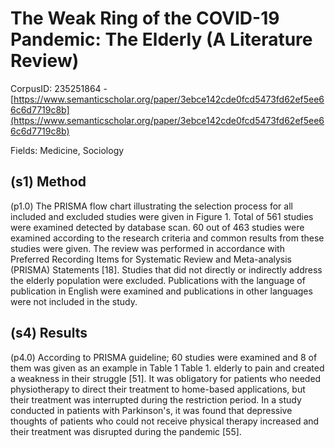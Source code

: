 # The Weak Ring of the COVID-19 Pandemic: The Elderly (A Literature Review)

CorpusID: 235251864 - [https://www.semanticscholar.org/paper/3ebce142cde0fcd5473fd62ef5ee66c6d7719c8b](https://www.semanticscholar.org/paper/3ebce142cde0fcd5473fd62ef5ee66c6d7719c8b)

Fields: Medicine, Sociology

## (s1) Method
(p1.0) The PRISMA flow chart illustrating the selection process for all included and excluded studies were given in Figure 1. Total of 561 studies were examined detected by database scan. 60 out of 463 studies were examined according to the research criteria and common results from these studies were given. The review was performed in accordance with Preferred Recording Items for Systematic Review and Meta-analysis (PRISMA) Statements [18]. Studies that did not directly or indirectly address the elderly population were excluded. Publications with the language of publication in English were examined and publications in other languages were not included in the study.
## (s4) Results
(p4.0) According to PRISMA guideline; 60 studies were examined and 8 of them was given as an example in Table  1 Table 1. elderly to pain and created a weakness in their struggle [51]. It was obligatory for patients who needed physiotherapy to direct their treatment to home-based applications, but their treatment was interrupted during the restriction period. In a study conducted in patients with Parkinson's, it was found that depressive thoughts of patients who could not receive physical therapy increased and their treatment was disrupted during the pandemic [55].
